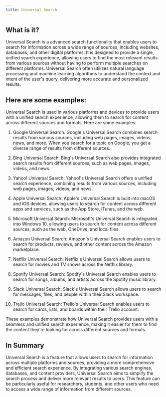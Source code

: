 ```yaml
---
title: Universal Search
---
```




## What is it?

Universal Search is a advanced search functionality that enables users to search for information across a wide range of sources, including websites, databases, and other digital platforms. It is designed to provide a single, unified search experience, allowing users to find the most relevant results from various sources without having to perform multiple searches on different platforms. Universal Search often utilizes natural language processing and machine learning algorithms to understand the context and intent of the user's query, delivering more accurate and personalized results.

## Here are some examples:

Universal Search is used in various platforms and devices to provide users with a unified search experience, allowing them to search for content across different sources and formats. Here are some examples:

1. Google Universal Search: Google's Universal Search combines search results from various sources, including web pages, images, videos, news, and more. When you search for a topic on Google, you get a diverse range of results from different sources.

2. Bing Universal Search: Bing's Universal Search also provides integrated search results from different sources, such as web pages, images, videos, and news.

3. Yahoo! Universal Search: Yahoo!'s Universal Search offers a unified search experience, combining results from various sources, including web pages, images, videos, and news.

4. Apple Universal Search: Apple's Universal Search is built into macOS and iOS devices, allowing users to search for content across different apps and services, such as the App Store, iTunes, and the web.

5. Microsoft Universal Search: Microsoft's Universal Search is integrated into Windows 10, allowing users to search for content across different sources, such as the web, OneDrive, and local files.

6. Amazon Universal Search: Amazon's Universal Search enables users to search for products, reviews, and other content across the Amazon marketplace.

7. Netflix Universal Search: Netflix's Universal Search allows users to search for movies and TV shows across the Netflix library.

8. Spotify Universal Search: Spotify's Universal Search enables users to search for songs, albums, and artists across the Spotify music library.

9. Slack Universal Search: Slack's Universal Search allows users to search for messages, files, and people within their Slack workspace.

10. Trello Universal Search: Trello's Universal Search enables users to search for cards, lists, and boards within their Trello account.

These examples demonstrate how Universal Search provides users with a seamless and unified search experience, making it easier for them to find the content they're looking for across different sources and formats.

## In Summary

Universal Search is a feature that allows users to search for information across multiple platforms and sources, providing a more comprehensive and efficient search experience. By integrating various search engines, databases, and content providers, Universal Search aims to simplify the search process and deliver more relevant results to users. This feature can be particularly useful for researchers, students, and other users who need to access a wide range of information from different sources.